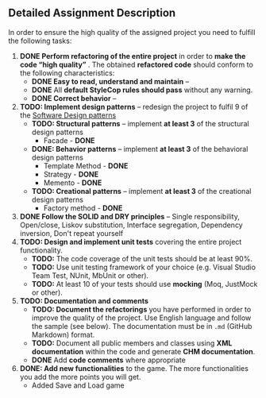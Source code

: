 Detailed Assignment Description
-------------------------------
In order to ensure the high quality of the assigned project you need to fulfill the following tasks:

1.  **DONE Perform refactoring of the entire project**  in order to **make the code “high quality”** . The obtained **refactored code** should conform to the following characteristics:
    -   **DONE Easy to read, understand and maintain** – 
    -   **DONE** All **default StyleCop rules should pass** without any warning.
    -   **DONE Correct behavior** – 
2.  **TODO: Implement design patterns** – redesign the project to fulfil 9 of the [Software Design patterns](http://en.wikipedia.org/wiki/Software_design_pattern)
    -   **TODO: Structural patterns** – implement **at least 3** of the structural design patterns
    	* Facade - **DONE**
    -   **DONE: Behavior patterns** – implement **at least 3** of the behavioral design patterns
        * Template Method - **DONE**
        * Strategy - **DONE**
        * Memento - **DONE**
    -   **TODO: Creational patterns** – implement **at least 3** of the creational design patterns
        * Factory method - **DONE**
3.  **DONE Follow the SOLID and DRY principles** – Single responsibility, Open/close, Liskov substitution, Interface segregation, Dependency inversion, Don't repeat yourself
4.  **TODO: Design and implement unit tests** covering the entire project functionality. 
	-	**TODO:** The code coverage of the unit tests should be at least 90%.
	-	**TODO:** Use unit testing framework of your choice (e.g. Visual Studio Team Test, NUnit, MbUnit or other).
    -   **TODO:** At least 10 of your tests should use **mocking** (Moq, JustMock or other).
5.  **TODO: Documentation and comments**
    -   **TODO: Document the refactorings** you have performed in order to improve the quality of the project. Use English language and follow the sample (see below). The documentation must be in `.md` (GitHub Markdown) format.
    -   **TODO:** Document all public members and classes using **XML documentation** within the code and generate **CHM documentation**.
    -   **DONE** Add **code comments** where appropriate
6.	**DONE: Add new functionalities** to the game. The more functionalities you add the more points you will get.
	-	Added Save and Load game